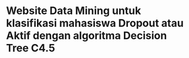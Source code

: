 # Website Data Mining untuk klasifikasi mahasiswa Dropout atau Aktif dengan algoritma Decision Tree C4.5
